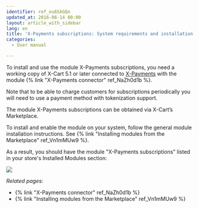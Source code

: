 ```yaml
---
identifier: ref_ou6SkGQn
updated_at: 2016-06-14 00:00
layout: article_with_sidebar
lang: en
title: 'X-Payments subscriptions: System requirements and installation'
categories:
  - User manual

---
```



To install and use the module X-Payments subscriptions, you need a working copy of X-Cart 5.1 or later connected to [X-Payments](https://www.x-payments.com/help/Main_Page) with the module {% link "X-Payments connector" ref_NaZh0d1b %}.

Note that to be able to charge customers for subscriptions periodically you will need to use a payment method with tokenization support. 

The module X-Payments subscriptions can be obtained via X-Cart’s Marketplace.

To install and enable the module on your system, follow the general module installation instructions. See {% link "Installing modules from the Marketplace" ref_Vn1mMUw9 %}.

As a result, you should have the module "X-Payments subscriptions" listed in your store's Installed Modules section:

![]({{site.baseurl}}/attachments/8750957/8719603.png?effects=drop-shadow)

_Related pages:_

*   {% link "X-Payments connector" ref_NaZh0d1b %} 
*   {% link "Installing modules from the Marketplace" ref_Vn1mMUw9 %}